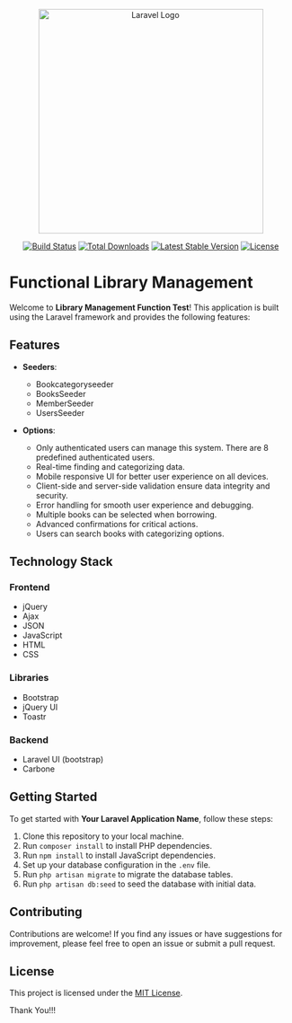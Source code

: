 <p align="center"><a href="https://laravel.com" target="_blank"><img src="https://raw.githubusercontent.com/laravel/art/master/logo-lockup/5%20SVG/2%20CMYK/1%20Full%20Color/laravel-logolockup-cmyk-red.svg" width="400" alt="Laravel Logo"></a></p>

<p align="center">
<a href="https://github.com/laravel/framework/actions"><img src="https://github.com/laravel/framework/workflows/tests/badge.svg" alt="Build Status"></a>
<a href="https://packagist.org/packages/laravel/framework"><img src="https://img.shields.io/packagist/dt/laravel/framework" alt="Total Downloads"></a>
<a href="https://packagist.org/packages/laravel/framework"><img src="https://img.shields.io/packagist/v/laravel/framework" alt="Latest Stable Version"></a>
<a href="https://packagist.org/packages/laravel/framework"><img src="https://img.shields.io/packagist/l/laravel/framework" alt="License"></a>
</p>



 # Functional Library Management

Welcome to **Library Management Function Test**! This application is built using the Laravel framework and provides the following features:

## Features

- **Seeders**:
  - Bookcategoryseeder
  - BooksSeeder
  - MemberSeeder
  - UsersSeeder

- **Options**:
  - Only authenticated users can manage this system. There are 8 predefined authenticated users.
  - Real-time finding and categorizing data.
  - Mobile responsive UI for better user experience on all devices.
  - Client-side and server-side validation ensure data integrity and security.
  - Error handling for smooth user experience and debugging.
  - Multiple books can be selected when borrowing.
  - Advanced confirmations for critical actions.
  - Users can search books with categorizing options.

## Technology Stack

### Frontend
- jQuery
- Ajax
- JSON
- JavaScript
- HTML
- CSS

### Libraries
- Bootstrap
- jQuery UI
- Toastr

### Backend
- Laravel UI (bootstrap)
- Carbone

## Getting Started

To get started with **Your Laravel Application Name**, follow these steps:

1. Clone this repository to your local machine.
2. Run `composer install` to install PHP dependencies.
3. Run `npm install` to install JavaScript dependencies.
4. Set up your database configuration in the `.env` file.
5. Run `php artisan migrate` to migrate the database tables.
6. Run `php artisan db:seed` to seed the database with initial data.

## Contributing

Contributions are welcome! If you find any issues or have suggestions for improvement, please feel free to open an issue or submit a pull request.

## License

This project is licensed under the [MIT License](LICENSE).

Thank You!!!





